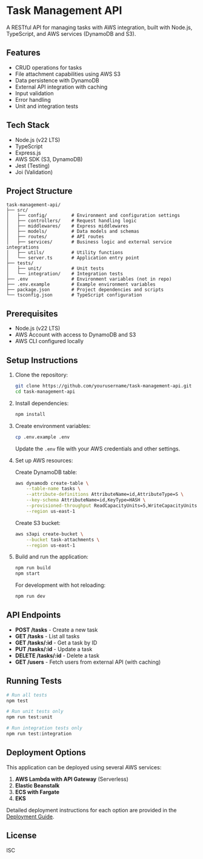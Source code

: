# Task Management API

A RESTful API for managing tasks with AWS integration, built with Node.js, TypeScript, and AWS services (DynamoDB and S3).

## Features

- CRUD operations for tasks
- File attachment capabilities using AWS S3
- Data persistence with DynamoDB
- External API integration with caching
- Input validation
- Error handling
- Unit and integration tests

## Tech Stack

- Node.js (v22 LTS)
- TypeScript
- Express.js
- AWS SDK (S3, DynamoDB)
- Jest (Testing)
- Joi (Validation)

## Project Structure

```
task-management-api/
├── src/
│   ├── config/         # Environment and configuration settings
│   ├── controllers/    # Request handling logic
│   ├── middlewares/    # Express middlewares
│   ├── models/         # Data models and schemas
│   ├── routes/         # API routes
│   ├── services/       # Business logic and external service integrations
│   ├── utils/          # Utility functions
│   └── server.ts       # Application entry point
├── tests/
│   ├── unit/           # Unit tests
│   └── integration/    # Integration tests
├── .env                # Environment variables (not in repo)
├── .env.example        # Example environment variables
├── package.json        # Project dependencies and scripts
└── tsconfig.json       # TypeScript configuration
```

## Prerequisites

- Node.js (v22 LTS)
- AWS Account with access to DynamoDB and S3
- AWS CLI configured locally

## Setup Instructions

1. Clone the repository:
   ```bash
   git clone https://github.com/yourusername/task-management-api.git
   cd task-management-api
   ```

2. Install dependencies:
   ```bash
   npm install
   ```

3. Create environment variables:
   ```bash
   cp .env.example .env
   ```
   Update the `.env` file with your AWS credentials and other settings.

4. Set up AWS resources:
   
   Create DynamoDB table:
   ```bash
   aws dynamodb create-table \
       --table-name tasks \
       --attribute-definitions AttributeName=id,AttributeType=S \
       --key-schema AttributeName=id,KeyType=HASH \
       --provisioned-throughput ReadCapacityUnits=5,WriteCapacityUnits=5 \
       --region us-east-1
   ```

   Create S3 bucket:
   ```bash
   aws s3api create-bucket \
       --bucket task-attachments \
       --region us-east-1
   ```

5. Build and run the application:
   ```bash
   npm run build
   npm start
   ```

   For development with hot reloading:
   ```bash
   npm run dev
   ```

## API Endpoints

- **POST /tasks** - Create a new task
- **GET /tasks** - List all tasks
- **GET /tasks/:id** - Get a task by ID
- **PUT /tasks/:id** - Update a task
- **DELETE /tasks/:id** - Delete a task
- **GET /users** - Fetch users from external API (with caching)

## Running Tests

```bash
# Run all tests
npm test

# Run unit tests only
npm run test:unit

# Run integration tests only
npm run test:integration
```

## Deployment Options

This application can be deployed using several AWS services:

1. **AWS Lambda with API Gateway** (Serverless)
2. **Elastic Beanstalk**
3. **ECS with Fargate**
4. **EKS**

Detailed deployment instructions for each option are provided in the [Deployment Guide](./DEPLOYMENT.md).

## License

ISC